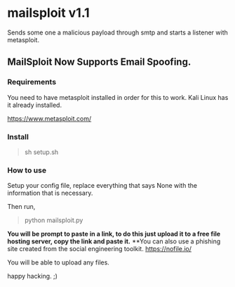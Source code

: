 # mailsploit v1.1
Sends some one a malicious payload through smtp and starts a listener with metasploit.

## MailSploit Now Supports Email Spoofing.

### Requirements
You need to have metasploit installed in order for this to work.
Kali Linux has it already installed.

https://www.metasploit.com/


### Install

> sh setup.sh

### How to use

Setup your config file, replace everything that says None with the information that is necessary.

Then run,

> python mailsploit.py

**You will be prompt to paste in a link, to do this just upload it to a free file hosting server, copy the link and paste it.**
**You can also use a phishing site created from the social engineering toolkit. 
[https://nofile.io/  ](https://nofile.io/  )

You will be able to upload any files.

happy hacking. ;)
